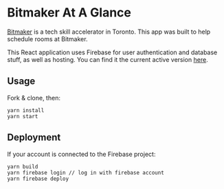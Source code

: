 # Bitmaker At A Glance

[Bitmaker](bitmaker.co) is a tech skill accelerator in Toronto. This app was built to help schedule rooms at Bitmaker.

This React application uses Firebase for user authentication and database stuff, as well as hosting. You can find it the current active version [here](https://bitmaker-at-a.firebaseapp.com/).

## Usage

Fork & clone, then:

```
yarn install
yarn start
```


## Deployment

If your account is connected to the Firebase project:
```
yarn build
yarn firebase login // log in with firebase account
yarn firebase deploy
```
